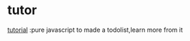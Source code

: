 # tutor 


[tutorial](https://supersimple.dev/courses/javascript-beginner-course-20201) :pure javascript to made a todolist,learn more from it

